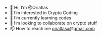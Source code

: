 - 👋 Hi, I’m @Oriatlas
- 👀 I’m interested in Crypto Coding
- 🌱 I’m currently learning codes
- 💞️ I’m looking to collaborate on crypto stuff
- 📫 How to reach me oriatlasx@gmail.com

<!---
Oriatlas/Oriatlas is a ✨ special ✨ repository because its `README.md` (this file) appears on your GitHub profile.
You can click the Preview link to take a look at your changes.
--->
